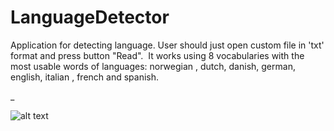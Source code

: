 # LanguageDetector
Application for detecting language. User should just open custom file in 'txt' format and press button "Read".&nbsp;
It works using 8 vocabularies with the most usable words of languages: norwegian , dutch, danish, german, english, italian , french and spanish.

_

![alt text](https://pp.userapi.com/c852028/v852028680/ac4f6/B1IxCx6RDg4.jpg)
